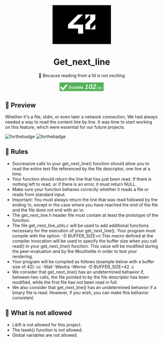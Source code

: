 # <!--libft-->
<div align="center">
  <img src="src/school_42_logo.jpeg" height="128px" alt="badge de 42" >
  <h1>Get_next_line</h1>
  <p>🚀 Because reading from a fd is not exciting</p>
  <img src="src/grade.png" alt="grade of the get_next_line project">
<pr> 
</div>

## 👀 Preview
Whether it's a file, stdin, or even later a network connection, We had always needed a way to read the content line by line. It was time to start working on this feature, which were essential for our future projects. 

![forthebadge](https://forthebadge.com/images/badges/made-with-c-sharp.svg)
![forthebadge](https://forthebadge.com/images/badges/check-it-out.svg)



## 👀 Rules

- Successive calls to your get_next_line() function should allow you to read the entire text file referenced by the file descriptor, one line at a time.
- Your function should return the line that has just been read.
If there is nothing left to read, or if there is an error, it must return NULL.
- Make sure your function behaves correctly whether it reads a file or reads from standard input.
- Important: You must always return the line that was read followed by the ending \n, except in the case where you have reached the end of the file and the file does not end with an \n.
- The get_next_line.h header file must contain at least the prototype of the function.
- The file get_next_line_utils.c will be used to add additional functions necessary for the execution of your get_next_line().
Your program must compile with the option: -D BUFFER_SIZE=n
This macro defined at the compiler invocation will be used to specify the buffer size when you call read() in your get_next_line() function.
This value will be modified during the peer-evaluation and by the Moulinette in order to test your rendering.
- Your program will be compiled as follows (example below with a buffer size of 42):
cc -Wall -Wextra -Werror -D BUFFER_SIZE=42 <files>.c
- We consider that get_next_line() has an undetermined behavior if, between two calls, the file pointed to by the file descriptor has been modified, while the first file has not been read in full.
- We also consider that get_next_line() has an undetermined behavior if a binary file is read. However, if you wish, you can make this behavior consistent.

## 👀 What is not allowed
- Libft is not allowed for this project.
- The lseek() function is not allowed.
- Global variables are not allowed.

<!--badges : https://badge42.vercel.app-->
